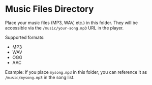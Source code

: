 # Music Files Directory

Place your music files (MP3, WAV, etc.) in this folder. They will be accessible via the `/music/your-song.mp3` URL in the player.

Supported formats:
- MP3
- WAV
- OGG
- AAC

Example:
If you place `mysong.mp3` in this folder, you can reference it as `/music/mysong.mp3` in the song list.